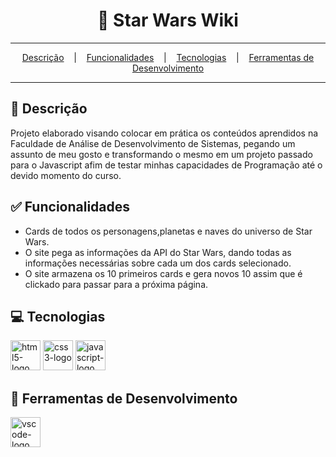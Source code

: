 <h1 align="center"> 🌠 Star Wars Wiki </h1>

<hr/>
<p align="center">
  <a href="#memo-Descrição">Descrição</a>
  &nbsp;&nbsp;&nbsp;|&nbsp;&nbsp;&nbsp;
  <a href="#white_check_mark-Funcionalidades">Funcionalidades</a>
  &nbsp;&nbsp;&nbsp;|&nbsp;&nbsp;&nbsp;
  <a href="#computer-Tecnologias">Tecnologias</a>
  &nbsp;&nbsp;&nbsp;|&nbsp;&nbsp;&nbsp;
  <a href="#computer-Ferramentas-de-Desenvolvimento">Ferramentas de Desenvolvimento</a>
</p>
<hr/>


## :memo: Descrição
Projeto elaborado visando colocar em prática os conteúdos aprendidos na Faculdade de Análise de Desenvolvimento de Sistemas, pegando um assunto de meu gosto e transformando o mesmo em um projeto passado para o Javascript afim de testar minhas capacidades de Programação até o devido momento do curso.
## :white_check_mark: Funcionalidades
- Cards de todos os personagens,planetas e naves do universo de Star Wars.
- O site pega as informações da API do Star Wars, dando todas as informações necessárias sobre cada um dos cards selecionado.
- O site armazena os 10 primeiros cards e gera novos 10 assim que é clickado para passar para a próxima página.

## :computer: Tecnologias
<p display="inline-block">
  <img width="48" src="https://github.com/danillosales/Estudos-Javascript/assets/142457341/f0ac83e9-add7-4324-9090-9d8d70ea2ec5" alt="html5-logo"/>
  <img width="48" src="https://github.com/danillosales/Estudos-Javascript/assets/142457341/5c3b04c2-5e86-4d07-8560-e8d71bdf6716" alt="css3-logo"/>
  <img width="48" src="https://upload.wikimedia.org/wikipedia/commons/6/6a/JavaScript-logo.png" alt="javascript-logo"/>
</p>
                                                                                                  
## :wrench: Ferramentas de Desenvolvimento

<p display="inline-block">
  <img width="48" src="https://upload.wikimedia.org/wikipedia/commons/thumb/9/9a/Visual_Studio_Code_1.35_icon.svg/2048px-Visual_Studio_Code_1.35_icon.svg.png" alt="vscode-logo"/>
</p>
